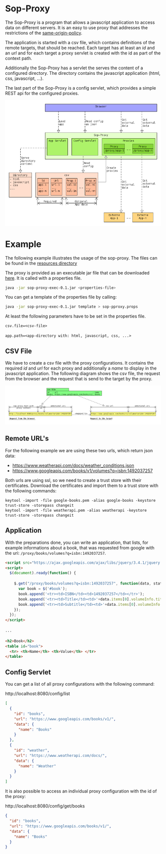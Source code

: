 # Sop-Proxy

The Sop-Proxy is a program that allows a javascript application to access data 
on different servers. It is an easy to use proxy that addresses the restrictions 
of the [same-origin-policy](https://en.wikipedia.org/wiki/Same-origin_policy).

The application is started with a csv file, which contains definitions of the
remote targets, that should be reached. Each target has at least an *id* and an
*url* and for each target a proxy servlet is created with the id as part of the
context path.

Additionally the Sop-Proxy has a servlet the serves the content of a configured
directory. The directory contains the javascript application (html, css, 
javascript, ...).

The last part of the Sop-Proxy is a config servlet, which provides a simple REST
api for the configured proxies.

![Sop-Proxy](resources/sop-proxy.png)

# Example
The following example illustrates the usage of the sop-proxy. The files can be 
found in the 
[resources directory](https://github.com/dead-end/sop-proxy/tree/master/src/main/resources)

The proxy is provided as an executable jar file that can be downloaded
[here](https://github.com/dead-end/sop-proxy/releases/latest). It is called with 
a properties file.

```bash
java -jar sop-proxy-exec-0.1.jar <properties-file>
```

You can get a template of the properties file by calling:

```bash
java -jar sop-proxy-exec-0.1.jar template > sop-pproxy.props
```

At least the following parameters have to be set in the properties file.

```
csv.file=<csv-file>

app.path=<app-directory with: html, javascript, css, ...>
```

## CSV File
We have to create a csv file with the proxy configurations. It contains the 
required *id* and *url* for each proxy and additionally a *name* to display in the 
javascript application. The following diagram shows the csv file, the request
from the browser and the request that is send to the target by the proxy.

![Sop-Proxy](resources/mapping.png)

## Remote URL's
For the following example we are using these two urls, which return json data:

- https://www.weatherapi.com/docs/weather_conditions.json
- https://www.googleapis.com/books/v1/volumes?q=isbn:1492037257

Both urls are using ssl, so we need to create a trust store with their 
certificates. Download the certificates and import them to a trust store with 
the following commands:

```
keytool -import -file google-books.pem -alias google-books -keystore trust-store -storepass changeit
keytool -import -file weatherapi.pem -alias weatherapi -keystore trust-store -storepass changeit
```

## Application

With the preparations done, you can write an application, that lists, for 
example informations about a book, that was requested from google with the uri:
`/proxy/books/volumes?q=isbn:1492037257`.

```html
<script src="https://ajax.googleapis.com/ajax/libs/jquery/3.4.1/jquery.min.js"></script>
<script>
  $(document).ready(function() {
  
    $.get("/proxy/books/volumes?q=isbn:1492037257", function(data, status){
      var book = $('#book');
      book.append('<tr><td>ISBN</td><td>1492037257</td></tr>');
      book.append('<tr><td>Title</td><td>'+data.items[0].volumeInfo.title+'</td></tr>');
      book.append('<tr><td>Subtitle</td><td>'+data.items[0].volumeInfo.subtitle+'</td></tr>');
    });
  });
</script>

...

<h2>Book</h2>
<table id="book">
  <tr> <th>Name</th> <th>Value</th> </tr>
</table>
```

## Config Servlet
You can get a list of all proxy configurations with the following command:

http://localhost:8080/config/list

```json
[
  {
    "id": "books",
    "url": "https://www.googleapis.com/books/v1/",
    "data": {
      "name": "Books"
    }
  },
  {
    "id": "weather",
    "url": "https://www.weatherapi.com/docs/",
    "data": {
      "name": "Weather"
    }
  }
]
```

It is also possible to access an individual proxy configuration with the
id of the proxy:

http://localhost:8080/config/get/books

```json
{
  "id": "books",
  "url": "https://www.googleapis.com/books/v1/",
  "data": {
    "name": "Books"
  }
}
```

